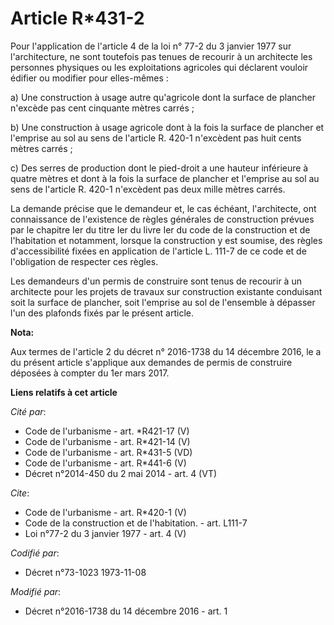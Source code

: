 # Article R*431-2

Pour l'application de l'article 4 de la loi n° 77-2 du 3 janvier 1977 sur l'architecture, ne sont toutefois pas tenues de
recourir à un architecte les personnes physiques ou les exploitations agricoles qui déclarent vouloir édifier ou modifier
pour elles-mêmes : 

a) Une construction à usage autre qu'agricole dont la surface de plancher n'excède pas cent cinquante mètres carrés ; 

b) Une construction à usage agricole dont à la fois la surface de plancher et l'emprise au sol au sens de l'article R. 420-1
n'excèdent pas huit cents mètres carrés ; 

c) Des serres de production dont le pied-droit a une hauteur inférieure à quatre mètres et dont à la fois la surface de
plancher et l'emprise au sol au sens de l'article R. 420-1 n'excèdent pas deux mille mètres carrés. 

La demande précise que le demandeur et, le cas échéant, l'architecte, ont connaissance de l'existence de règles générales de
construction prévues par le chapitre Ier du titre Ier du livre Ier du code de la construction et de l'habitation et
notamment, lorsque la construction y est soumise, des règles d'accessibilité fixées en application de l'article L. 111-7 de
ce code et de l'obligation de respecter ces règles. 

Les demandeurs d'un permis de construire sont tenus de recourir à un architecte pour les projets de travaux sur construction
existante conduisant soit la surface de plancher, soit l'emprise au sol de l'ensemble à dépasser l'un des plafonds fixés par
le présent article.

**Nota:**

Aux termes de l'article 2 du décret n° 2016-1738 du 14 décembre 2016, le a du présent article s'applique aux demandes de
permis de construire déposées à compter du 1er mars 2017.

**Liens relatifs à cet article**

_Cité par_:

  - Code de l'urbanisme - art. *R421-17 (V)
  - Code de l'urbanisme - art. R*421-14 (V)
  - Code de l'urbanisme - art. R*431-5 (VD)
  - Code de l'urbanisme - art. R*441-6 (V)
  - Décret n°2014-450 du 2 mai 2014 - art. 4 (VT)

_Cite_:

  - Code de l'urbanisme - art. R*420-1 (V)
  - Code de la construction et de l'habitation. - art. L111-7
  - Loi n°77-2 du 3 janvier 1977 - art. 4 (V)

_Codifié par_:

  - Décret n°73-1023 1973-11-08

_Modifié par_:

  - Décret n°2016-1738 du 14 décembre 2016 - art. 1
